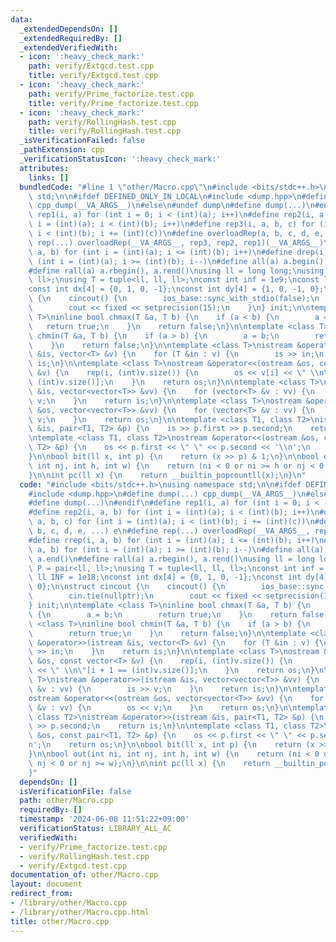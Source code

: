 ```yaml
---
data:
  _extendedDependsOn: []
  _extendedRequiredBy: []
  _extendedVerifiedWith:
  - icon: ':heavy_check_mark:'
    path: verify/Extgcd.test.cpp
    title: verify/Extgcd.test.cpp
  - icon: ':heavy_check_mark:'
    path: verify/Prime_factorize.test.cpp
    title: verify/Prime_factorize.test.cpp
  - icon: ':heavy_check_mark:'
    path: verify/RollingHash.test.cpp
    title: verify/RollingHash.test.cpp
  _isVerificationFailed: false
  _pathExtension: cpp
  _verificationStatusIcon: ':heavy_check_mark:'
  attributes:
    links: []
  bundledCode: "#line 1 \"other/Macro.cpp\"\n#include <bits/stdc++.h>\nusing namespace\
    \ std;\n\n#ifdef DEFINED_ONLY_IN_LOCAL\n#include <dump.hpp>\n#define dump(...)\
    \ cpp_dump(__VA_ARGS__)\n#else\n#undef dump\n#define dump(...)\n#endif\n#define\
    \ rep1(i, a) for (int i = 0; i < (int)(a); i++)\n#define rep2(i, a, b) for (int\
    \ i = (int)(a); i < (int)(b); i++)\n#define rep3(i, a, b, c) for (int i = (int)(a);\
    \ i < (int)(b); i += (int)(c))\n#define overloadRep(a, b, c, d, e, ...) e\n#define\
    \ rep(...) overloadRep(__VA_ARGS__, rep3, rep2, rep1)(__VA_ARGS__)\n#define rrep(i,\
    \ a, b) for (int i = (int)(a); i <= (int)(b); i++)\n#define drep(i, a, b) for\
    \ (int i = (int)(a); i >= (int)(b); i--)\n#define all(a) a.begin(), a.end()\n\
    #define rall(a) a.rbegin(), a.rend()\nusing ll = long long;\nusing P = pair<ll,\
    \ ll>;\nusing T = tuple<ll, ll, ll>;\nconst int inf = 1e9;\nconst ll INF = 1e18;\n\
    const int dx[4] = {0, 1, 0, -1};\nconst int dy[4] = {1, 0, -1, 0};\n\nstruct cincout\
    \ {\n    cincout() {\n        ios_base::sync_with_stdio(false);\n        cin.tie(nullptr);\n\
    \        cout << fixed << setprecision(15);\n    }\n} init;\n\ntemplate <class\
    \ T>\ninline bool chmax(T &a, T b) {\n    if (a < b) {\n        a = b;\n     \
    \   return true;\n    }\n    return false;\n}\n\ntemplate <class T>\ninline bool\
    \ chmin(T &a, T b) {\n    if (a > b) {\n        a = b;\n        return true;\n\
    \    }\n    return false;\n}\n\ntemplate <class T>\nistream &operator>>(istream\
    \ &is, vector<T> &v) {\n    for (T &in : v) {\n        is >> in;\n    }\n    return\
    \ is;\n}\n\ntemplate <class T>\nostream &operator<<(ostream &os, const vector<T>\
    \ &v) {\n    rep(i, (int)v.size()) {\n        os << v[i] << \" \\n\"[i + 1 ==\
    \ (int)v.size()];\n    }\n    return os;\n}\n\ntemplate <class T>\nistream &operator>>(istream\
    \ &is, vector<vector<T>> &vv) {\n    for (vector<T> &v : vv) {\n        is >>\
    \ v;\n    }\n    return is;\n}\n\ntemplate <class T>\nostream &operator<<(ostream\
    \ &os, vector<vector<T>> &vv) {\n    for (vector<T> &v : vv) {\n        os <<\
    \ v;\n    }\n    return os;\n}\n\ntemplate <class T1, class T2>\nistream &operator>>(istream\
    \ &is, pair<T1, T2> &p) {\n    is >> p.first >> p.second;\n    return is;\n}\n\
    \ntemplate <class T1, class T2>\nostream &operator<<(ostream &os, const pair<T1,\
    \ T2> &p) {\n    os << p.first << \" \" << p.second << '\\n';\n    return os;\n\
    }\n\nbool bit(ll x, int p) {\n    return (x >> p) & 1;\n}\n\nbool out(int ni,\
    \ int nj, int h, int w) {\n    return (ni < 0 or ni >= h or nj < 0 or nj >= w);\n\
    }\n\nint pc(ll x) {\n    return __builtin_popcountll(x);\n}\n"
  code: "#include <bits/stdc++.h>\nusing namespace std;\n\n#ifdef DEFINED_ONLY_IN_LOCAL\n\
    #include <dump.hpp>\n#define dump(...) cpp_dump(__VA_ARGS__)\n#else\n#undef dump\n\
    #define dump(...)\n#endif\n#define rep1(i, a) for (int i = 0; i < (int)(a); i++)\n\
    #define rep2(i, a, b) for (int i = (int)(a); i < (int)(b); i++)\n#define rep3(i,\
    \ a, b, c) for (int i = (int)(a); i < (int)(b); i += (int)(c))\n#define overloadRep(a,\
    \ b, c, d, e, ...) e\n#define rep(...) overloadRep(__VA_ARGS__, rep3, rep2, rep1)(__VA_ARGS__)\n\
    #define rrep(i, a, b) for (int i = (int)(a); i <= (int)(b); i++)\n#define drep(i,\
    \ a, b) for (int i = (int)(a); i >= (int)(b); i--)\n#define all(a) a.begin(),\
    \ a.end()\n#define rall(a) a.rbegin(), a.rend()\nusing ll = long long;\nusing\
    \ P = pair<ll, ll>;\nusing T = tuple<ll, ll, ll>;\nconst int inf = 1e9;\nconst\
    \ ll INF = 1e18;\nconst int dx[4] = {0, 1, 0, -1};\nconst int dy[4] = {1, 0, -1,\
    \ 0};\n\nstruct cincout {\n    cincout() {\n        ios_base::sync_with_stdio(false);\n\
    \        cin.tie(nullptr);\n        cout << fixed << setprecision(15);\n    }\n\
    } init;\n\ntemplate <class T>\ninline bool chmax(T &a, T b) {\n    if (a < b)\
    \ {\n        a = b;\n        return true;\n    }\n    return false;\n}\n\ntemplate\
    \ <class T>\ninline bool chmin(T &a, T b) {\n    if (a > b) {\n        a = b;\n\
    \        return true;\n    }\n    return false;\n}\n\ntemplate <class T>\nistream\
    \ &operator>>(istream &is, vector<T> &v) {\n    for (T &in : v) {\n        is\
    \ >> in;\n    }\n    return is;\n}\n\ntemplate <class T>\nostream &operator<<(ostream\
    \ &os, const vector<T> &v) {\n    rep(i, (int)v.size()) {\n        os << v[i]\
    \ << \" \\n\"[i + 1 == (int)v.size()];\n    }\n    return os;\n}\n\ntemplate <class\
    \ T>\nistream &operator>>(istream &is, vector<vector<T>> &vv) {\n    for (vector<T>\
    \ &v : vv) {\n        is >> v;\n    }\n    return is;\n}\n\ntemplate <class T>\n\
    ostream &operator<<(ostream &os, vector<vector<T>> &vv) {\n    for (vector<T>\
    \ &v : vv) {\n        os << v;\n    }\n    return os;\n}\n\ntemplate <class T1,\
    \ class T2>\nistream &operator>>(istream &is, pair<T1, T2> &p) {\n    is >> p.first\
    \ >> p.second;\n    return is;\n}\n\ntemplate <class T1, class T2>\nostream &operator<<(ostream\
    \ &os, const pair<T1, T2> &p) {\n    os << p.first << \" \" << p.second << '\\\
    n';\n    return os;\n}\n\nbool bit(ll x, int p) {\n    return (x >> p) & 1;\n\
    }\n\nbool out(int ni, int nj, int h, int w) {\n    return (ni < 0 or ni >= h or\
    \ nj < 0 or nj >= w);\n}\n\nint pc(ll x) {\n    return __builtin_popcountll(x);\n\
    }"
  dependsOn: []
  isVerificationFile: false
  path: other/Macro.cpp
  requiredBy: []
  timestamp: '2024-06-08 11:51:22+09:00'
  verificationStatus: LIBRARY_ALL_AC
  verifiedWith:
  - verify/Prime_factorize.test.cpp
  - verify/RollingHash.test.cpp
  - verify/Extgcd.test.cpp
documentation_of: other/Macro.cpp
layout: document
redirect_from:
- /library/other/Macro.cpp
- /library/other/Macro.cpp.html
title: other/Macro.cpp
---
```

